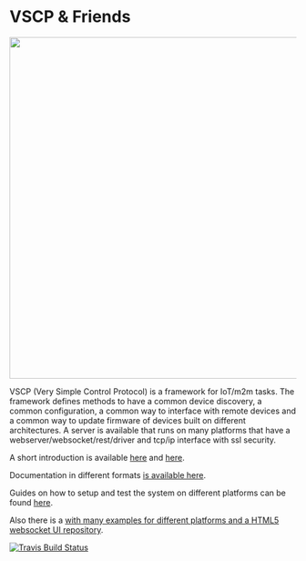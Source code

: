 <h1>VSCP & Friends</h1>

<img src="http://vscp.org/images/logo.png" width="600">

<p>VSCP (Very Simple Control Protocol) is a framework for IoT/m2m tasks. The framework defines methods to
have a common device discovery, a common configuration, a common way to interface with remote devices and a
common way to update firmware of devices built on different architectures. A server is available that runs on
many platforms that have a webserver/websocket/rest/driver and tcp/ip interface with ssl security.

<p>A short introduction is available
<a href="http://www.slideshare.net/keHedman/2014-01-33087344">here</a> and
<a href="http://www.slideshare.net/keHedman/vscp-presentation-eindhoven">here</a>.</p>
</p>

<p>
Documentation in different formats <a href="http://vscp.org/docs.php">is available here</a>.
</p>

<p>
Guides on how to setup and test the system on different platforms can be found
<a href="http://www.vscp.org/wiki/doku.php/howto/start">here</a>.
</p>

<p>
Also there is a <a href="https://github.com/grodansparadis/vscp_firmware"firmware repository</a> with many examples for different platforms and a
<a href="https://github.com/grodansparadis/vscp_html5">HTML5 websocket UI repository</a>.
</p>

[![Travis Build Status](https://api.travis-ci.org/grodansparadis/vscp.svg?branch=master)](https://travis-ci.org/grodansparadis/vscp)
